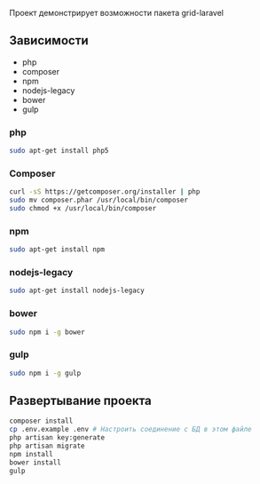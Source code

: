Проект демонстрирует возможности пакета grid-laravel

## Зависимости
- php
- composer
- npm
- nodejs-legacy
- bower
- gulp

### php
```sh
sudo apt-get install php5
```

### Composer
```sh
curl -sS https://getcomposer.org/installer | php
sudo mv composer.phar /usr/local/bin/composer
sudo chmod +x /usr/local/bin/composer
```

### npm
```sh
sudo apt-get install npm
```

### nodejs-legacy
```sh
sudo apt-get install nodejs-legacy
```

### bower
```sh
sudo npm i -g bower
```

### gulp
```sh
sudo npm i -g gulp
```
## Развертывание проекта

```sh
composer install
cp .env.example .env # Настроить соединение с БД в этом файле
php artisan key:generate
php artisan migrate
npm install
bower install
gulp
```
